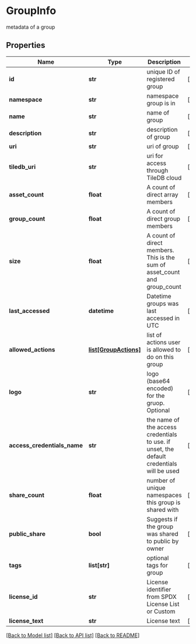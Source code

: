 # GroupInfo

metadata of a group
## Properties
Name | Type | Description | Notes
------------ | ------------- | ------------- | -------------
**id** | **str** | unique ID of registered group | [optional] 
**namespace** | **str** | namespace group is in | [optional] 
**name** | **str** | name of group | [optional] 
**description** | **str** | description of group | [optional] 
**uri** | **str** | uri of group | [optional] 
**tiledb_uri** | **str** | uri for access through TileDB cloud | [optional] 
**asset_count** | **float** | A count of direct array members | [optional] 
**group_count** | **float** | A count of direct group members | [optional] 
**size** | **float** | A count of direct members. This is the sum of asset_count and group_count | [optional] 
**last_accessed** | **datetime** | Datetime groups was last accessed in UTC | [optional] 
**allowed_actions** | [**list[GroupActions]**](GroupActions.md) | list of actions user is allowed to do on this group | [optional] 
**logo** | **str** | logo (base64 encoded) for the gruop. Optional | [optional] 
**access_credentials_name** | **str** | the name of the access credentials to use. if unset, the default credentials will be used | [optional] 
**share_count** | **float** | number of unique namespaces this group is shared with | [optional] 
**public_share** | **bool** | Suggests if the group was shared to public by owner | [optional] 
**tags** | **list[str]** | optional tags for group | [optional] 
**license_id** | **str** | License identifier from SPDX License List or Custom | [optional] 
**license_text** | **str** | License text | [optional] 

[[Back to Model list]](../README.md#documentation-for-models) [[Back to API list]](../README.md#documentation-for-api-endpoints) [[Back to README]](../README.md)


